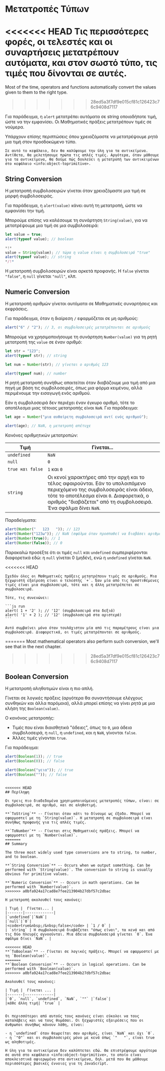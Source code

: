 # Μετατροπές Τύπων

<<<<<<< HEAD
Τις περισσότερες φορές, οι τελεστές και οι συναρτήσεις μετατρέπουν αυτόματα, και στον σωστό τύπο, τις τιμές που δίνονται σε αυτές.
=======
Most of the time, operators and functions automatically convert the values given to them to the right type.
>>>>>>> 28ed5a3f7df9e015cf81c126423c76c9408d7117

Για παράδειγμα, η `alert` μετατρέπει αυτόματα σε string οποιαδήποτε τιμή, ώστε να την εμφανίσει. Οι Μαθηματικές πράξεις μετατρέπουν τιμές σε νούμερα.

Υπάρχουν επίσης περιπτώσεις όπου χρειαζόμαστε να μετατρέψουμε ρητά μια τιμή στον προσδοκώμενο τύπο.

```smart header="Δεν μιλάμε ακόμα για αντικείμενα"
Σε αυτό το κεφάλαιο, δεν θα καλύψουμε την ύλη για τα αντικείμενα. Αντίθετα, θα μελετήσουμε πρώτα τις απλές τιμές. Αργότερα, όταν μάθουμε για τα αντικείμενα, θα δούμε πώς δουλεύει η μετατροπή των αντικειμένων στο κεφάλαιο <info:object-toprimitive>.
```

## String Conversion

Η μετατροπή συμβολοσειρών γίνεται όταν χρειαζόμαστε μια τιμή σε μορφή συμβολοσειράς.

Για παράδειγμα, η `alert(value)` κάνει αυτή τη μετατροπή, ώστε να εμφανίσει την τιμή.

Μπορούμε επίσης να καλέσουμε τη συνάρτηση `String(value)`, για να μετατρέψουμε μια τιμή σε μια συμβολοσειρά:

```js run
let value = true;
alert(typeof value); // boolean

*!*
value = String(value); // τώρα η value είναι η συμβολοσειρά "true"
alert(typeof value); // string
*/!*
```

Η μετατροπή συμβολοσειρών είναι αρκετά προφανής. Η `false` γίνεται `"false"`, η `null` γίνεται `"null"`, κλπ.

## Numeric Conversion

Η μετατροπή αριθμών γίνεται αυτόματα σε Μαθηματικές συναρτήσεις και εκφράσεις.

Για παράδειγμα, όταν η διαίρεση `/` εφαρμόζεται σε μη αριθμούς:

```js run
alert("6" / "2"); // 3, οι συμβολοσειρές μετατρέπονται σε αριθμούς
```

Μπορούμε να χρησιμοποιήσουμε τη συνάρτηση `Number(value)` για τη ρητή μετατροπή της `value` σε έναν αριθμό:

```js run
let str = "123";
alert(typeof str); // string

let num = Number(str); // γίνεται ο αριθμός 123

alert(typeof num); // number
```

Η ρητή μετατροπή συνήθως απαιτείται όταν διαβάζουμε μια τιμή από μια πηγή με βάση τις συμβολοσειρές, όπως μια φόρμα κειμένου, αλλά περιμένουμε την εισαγωγή ενός αριθμού.

Εάν η συμβολοσειρά δεν περιέχει έναν έγκυρο αριθμό, τότε το αποτέλεσμα μιας τέτοιας μετατροπής είναι `NaN`. Για παράδειγμα:

```js run
let age = Number("μια αυθαίρετη συμβολοσειρά αντί ενός αριθμού");

alert(age); // NaN, η μετατροπή απέτυχε
```

Κανόνες αριθμητικών μετατροπών:

| Τιμή                                  | Γίνεται...                                                                                                                                                                                                                               |
| ------------------------------------- | ---------------------------------------------------------------------------------------------------------------------------------------------------------------------------------------------------------------------------------------- |
| `undefined`                           | `NaN`                                                                                                                                                                                                                                    |
| `null`                                | `0`                                                                                                                                                                                                                                      |
| <code>true&nbsp;και&nbsp;false</code> | `1` και `0`                                                                                                                                                                                                                              |
| `string`                              | Οι κενοί χαρακτήρες από την αρχή και το τέλος αφαιρούνται. Εάν το υπολοιπόμενο περιεχόμενο της συμβολοσειράς είναι άδειο, τότε το αποτέλεσμα είναι `0`. Διαφορετικά, ο αριθμός "διαβάζεται" από τη συμβολοσειρά. Ένα σφάλμα δίνει `NaN`. |

Παραδείγματα:

```js run
alert(Number("   123   ")); // 123
alert(Number("123ω")); // NaN (σφάλμα όταν προσπαθεί να διαβάσει αριθμό στο "ω")
alert(Number(true)); // 1
alert(Number(false)); // 0
```

Παρακαλώ προσέξτε ότι οι τιμές `null` και `undefined` συμπεριφέρονται διαφορετικά εδώ: η `null` γίνεται 0 (μηδέν), ενώ η `undefined` γίνεται `NaN`.

<<<<<<< HEAD
````smart header="Ο τελεστής '+' συνενώνει συμβολοσειρές"
Σχεδόν όλες οι Μαθηματικές πράξεις μετατρέπουν τιμές σε αριθμούς. Μια ξεχωριστή εξαίρεση είναι ο τελεστής `+`. Έαν μία από τις προστιθέμενες τιμές είναι μια συμβολοσειρά, τότε και η άλλη μετατρέπεται σε συμβολοσειρά.

Τότε, τις συνενώνει:

```js run
alert( 1 + '2' ); // '12' (συμβολοσειρά στα δεξιά)
alert( '1' + 2 ); // '12' (συμβολοσειρά στα αριστερά)
```

Αυτό συμβαίνει μόνο όταν τουλάχιστον μία από τις παραμέτρους είναι μια συμβολοσειρά. Διαφορετικά, οι τιμές μετατρέπονται σε αριθμούς.
````
=======
Most mathematical operators also perform such conversion, we'll see that in the next chapter.
>>>>>>> 28ed5a3f7df9e015cf81c126423c76c9408d7117

## Boolean Conversion

Η μετατροπή αληθοτιμών είναι η πιο απλή.

Γίνεται σε λογικές πράξεις (αργότερα θα συναντήσουμε ελέγχους συνθηκών και άλλα παρόμοια), αλλά μπορεί επίσης να γίνει ρητά με μια κλήση της `Boolean(value)`.

Ο κανόνας μετατροπής:

- Τιμές που είναι διαισθητικά "άδειες", όπως το `0`, μια άδεια συμβολοσειρά, η `null`, η `undefined`, και η `NaN`, γίνονται `false`.
- Άλλες τιμές γίνονται `true`.

Για παράδειγμα:

```js run
alert(Boolean(1)); // true
alert(Boolean(0)); // false

alert(Boolean("γεια")); // true
alert(Boolean("")); // false
```
````

<<<<<<< HEAD
## Περίληψη

Οι τρεις πιο διαδεδομένα χρησιμοποιούμενες μετατροπές τύπων, είναι: σε συμβολοσειρά, σε αριθμό, και σε αληθοτιμή.

**`ToString`** -- Γίνεται όταν κάτι το δίνουμε ως έξοδο. Μπορεί να εφαρμοστεί με τη `String(value)`. Η μετατροπή σε συμβολοσειρά είναι συνήθως προφανής για τις απλές τιμές.

**`ToNumber`** -- Γίνεται στις Μαθηματικές πράξεις. Μπορεί να εφαρμοστεί με τη `Number(value)`.
=======
## Summary

The three most widely used type conversions are to string, to number, and to boolean.

**`String Conversion`** -- Occurs when we output something. Can be performed with `String(value)`. The conversion to string is usually obvious for primitive values.

**`Numeric Conversion`** -- Occurs in math operations. Can be performed with `Number(value)`.
>>>>>>> a0bfa924a17cad8e7fee213904b27dbf57c2dbac

Η μετατροπή ακολουθεί τους κανόνες:

| Τιμή |  Γίνεται... |
|-------|-------------|
|`undefined`|`NaN`|
|`null`|`0`|
|<code>true&nbsp;/&nbsp;false</code> | `1 / 0` |
| `string` | Η συμβολοσειρά διαβάζεται "όπως είναι", τα κενά και από τις δύο πλευρές αγνοούνται. Μια άδεια συμβολοσειρά γίνεται `0`. Ένα σφάλμα δίνει `NaN`. |

<<<<<<< HEAD
**`ToBoolean`** -- Γίνεται σε λογικές πράξεις. Μπορεί να εφαρμοστεί με τη `Boolean(value)`.
=======
**`Boolean Conversion`** -- Occurs in logical operations. Can be performed with `Boolean(value)`.
>>>>>>> a0bfa924a17cad8e7fee213904b27dbf57c2dbac

Ακολουθεί τους κανόνες:

| Τιμή |  Γίνεται ... |
|-------|-------------|
|`0`, `null`, `undefined`, `NaN`, `""` |`false`|
|κάθε άλλη τιμή| `true` |


Οι περισσότεροι από αυτούς τους κανόνες είναι εύκολοι να τους καταλάβεις και να τους θυμάσαι. Οι ξεχωριστές εξαιρέσεις που οι άνθρωποι συνήθως κάνουν λάθη, είναι:

- η `undefined` όταν θεωρείται σαν αριθμός, είναι `NaN` και όχι `0`.
- η `"0"` και οι συμβολοσειρές μόνο με κενά όπως `"   "`, είναι true ως αληθοτιμές.

Η ύλη για τα αντικείμενα δεν καλύπτεται εδώ. Θα επιστρέψουμε αργότερα σε αυτά στο κεφάλαιο <info:object-toprimitive>, το οποίο είναι αποκλειστικά αφιερωμένο στα αντικείμενα, δηλ. μετά που θα μάθουμε περισσότερες βασικές έννοιες για τη JavaScript.
